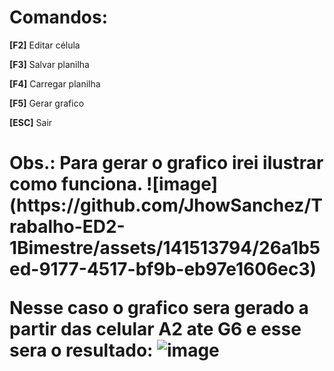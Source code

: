 <h1>
  Comandos:
</h1>
<p><strong>[F2]</strong> Editar célula</p>
<p><strong>[F3]</strong> Salvar planilha</p>
<p><strong>[F4]</strong> Carregar planilha</p>
<p><strong>[F5]</strong> Gerar grafico</p>
<p><strong>[ESC]</strong> Sair</p>
<h1>
  Obs.: Para gerar o grafico irei ilustrar como funciona.
   ![image](https://github.com/JhowSanchez/Trabalho-ED2-1Bimestre/assets/141513794/26a1b5ed-9177-4517-bf9b-eb97e1606ec3)
  
  Nesse caso o grafico sera gerado a partir das celular A2 ate G6 e esse sera o resultado:
  ![image](https://github.com/JhowSanchez/Trabalho-ED2-1Bimestre/assets/141513794/a5344da6-44ea-4ac6-bb8d-5f6c5e7dba36)

</h1>
